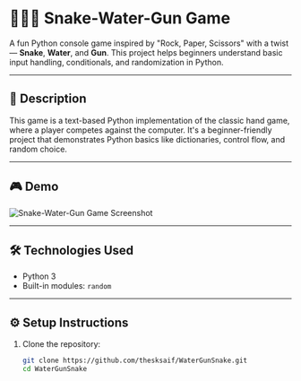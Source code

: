 # 🐍💧🔫 Snake-Water-Gun Game

A fun Python console game inspired by "Rock, Paper, Scissors" with a twist — **Snake**, **Water**, and **Gun**. This project helps beginners understand basic input handling, conditionals, and randomization in Python.

---

## 📘 Description

This game is a text-based Python implementation of the classic hand game, where a player competes against the computer. It's a beginner-friendly project that demonstrates Python basics like dictionaries, control flow, and random choice.

---

## 🎮 Demo

![Snake-Water-Gun Game Screenshot](screenshot.png)

---

## 🛠️ Technologies Used

- Python 3
- Built-in modules: `random`

---

## ⚙️ Setup Instructions

1. Clone the repository:
   ```bash
   git clone https://github.com/thesksaif/WaterGunSnake.git
   cd WaterGunSnake
   ```
